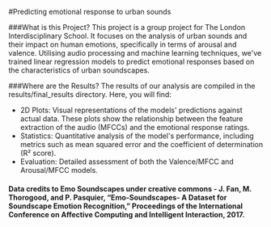 #Predicting emotional response to urban sounds  

###What is this Project?
This project is a group project for The London Interdisciplinary School. It focuses on the analysis of urban sounds and their impact on human emotions, specifically in terms of arousal and valence. Utilising audio processing and machine learning techniques, we've trained linear regression models to predict emotional responses based on the characteristics of urban soundscapes.  

###Where are the Results?
The results of our analysis are compiled in the results/final_results directory. Here, you will find:

- 2D Plots: Visual representations of the models' predictions against actual data. These plots show the relationship between the feature extraction of the audio (MFCCs) and the emotional response ratings.
- Statistics: Quantitative analysis of the model's performance, including metrics such as mean squared error and the coefficient of determination (R² score).
- Evaluation: Detailed assessment of both the Valence/MFCC and Arousal/MFCC models. 


#### Data credits to Emo Soundscapes under creative commons - J. Fan, M. Thorogood, and P. Pasquier, “Emo-Soundscapes- A Dataset for Soundscape Emotion Recognition,” Proceedings of the International Conference on Affective Computing and Intelligent Interaction, 2017.